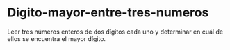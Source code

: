 # Digito-mayor-entre-tres-numeros
Leer tres números enteros de dos dígitos cada uno y determinar  en cuál de ellos se encuentra el mayor dígito.
